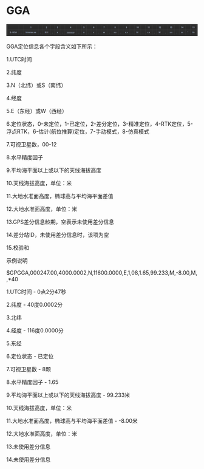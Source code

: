 # GGA

![](.\picture\gga.png)

GGA定位信息各个字段含义如下所示：

1.UTC时间

2.纬度

3.N（北纬）或S（南纬）

4.经度

5.E（东经）或W（西经）

6.定位状态，0-未定位，1-已定位，2-差分定位，3-精准定位，4-RTK定位，5-浮点RTK，6-估计(航位推算)定位，7-手动模式，8-仿真模式

7.可视卫星数，00-12

8.水平精度因子

9.平均海平面以上或以下的天线海拔高度

10.天线海拔高度，单位：米

11.大地水准面高度，椭球高与平均海平面差值

12.大地水准面高度，单位：米

13.GPS差分信息龄期，空表示未使用差分信息

14.差分站ID，未使用差分信息时，该项为空

15.校验和



示例说明

$GPGGA,000247.00,4000.0002,N,11600.0000,E,1,08,1.65,99.233,M,-8.00,M,,*40

1.UTC时间 - 0点2分47秒

2.纬度 - 40度0.0002分

3.北纬

4.经度 - 116度0.0000分

5.东经

6.定位状态 - 已定位

7.可视卫星数 - 8颗

8.水平精度因子 - 1.65

9.平均海平面以上或以下的天线海拔高度 - 99.233米

10.天线海拔高度，单位：米

11.大地水准面高度，椭球高与平均海平面差值 - -8.00米

12.大地水准面高度，单位：米

13.未使用差分信息

14.未使用差分信息
